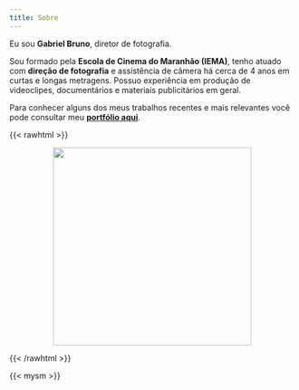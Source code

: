 ```yaml
---
title: Sobre
---
```


Eu sou **Gabriel Bruno**, diretor de fotografia.

Sou formado pela **Escola de Cinema do Maranhão (IEMA)**, tenho atuado com **direção de fotografia** e assistência de câmera há cerca de 4 anos em curtas e longas metragens. Possuo experiência em produção de videoclipes, documentários e materiais publicitários em geral.

Para conhecer alguns dos meus trabalhos recentes e mais relevantes você pode consultar meu [**portfólio aqui**](/#portfolio).

{{< rawhtml >}}

<p align="center">
<img src="images/profile3.jpg" width="350">
</p>

{{< /rawhtml >}}

{{< mysm >}}